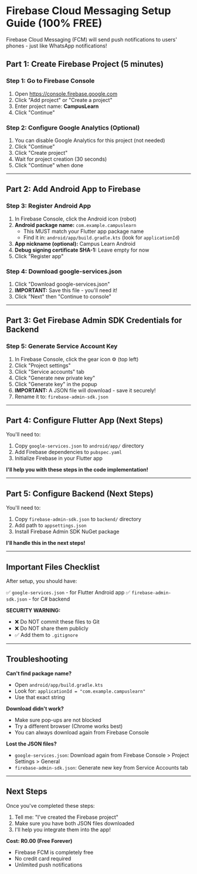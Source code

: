 # Firebase Cloud Messaging Setup Guide (100% FREE)

Firebase Cloud Messaging (FCM) will send push notifications to users' phones - just like WhatsApp notifications!

## Part 1: Create Firebase Project (5 minutes)

### Step 1: Go to Firebase Console
1. Open https://console.firebase.google.com
2. Click "Add project" or "Create a project"
3. Enter project name: **CampusLearn**
4. Click "Continue"

### Step 2: Configure Google Analytics (Optional)
1. You can disable Google Analytics for this project (not needed)
2. Click "Continue"
3. Click "Create project"
4. Wait for project creation (30 seconds)
5. Click "Continue" when done

---

## Part 2: Add Android App to Firebase

### Step 3: Register Android App
1. In Firebase Console, click the Android icon (robot)
2. **Android package name:** `com.example.campuslearn`
   - This MUST match your Flutter app package name
   - Find it in: `android/app/build.gradle.kts` (look for `applicationId`)
3. **App nickname (optional):** Campus Learn Android
4. **Debug signing certificate SHA-1:** Leave empty for now
5. Click "Register app"

### Step 4: Download google-services.json
1. Click "Download google-services.json"
2. **IMPORTANT:** Save this file - you'll need it!
3. Click "Next" then "Continue to console"

---

## Part 3: Get Firebase Admin SDK Credentials for Backend

### Step 5: Generate Service Account Key
1. In Firebase Console, click the gear icon ⚙️ (top left)
2. Click "Project settings"
3. Click "Service accounts" tab
4. Click "Generate new private key"
5. Click "Generate key" in the popup
6. **IMPORTANT:** A JSON file will download - save it securely!
7. Rename it to: `firebase-admin-sdk.json`

---

## Part 4: Configure Flutter App (Next Steps)

You'll need to:
1. Copy `google-services.json` to `android/app/` directory
2. Add Firebase dependencies to `pubspec.yaml`
3. Initialize Firebase in your Flutter app

**I'll help you with these steps in the code implementation!**

---

## Part 5: Configure Backend (Next Steps)

You'll need to:
1. Copy `firebase-admin-sdk.json` to `backend/` directory
2. Add path to `appsettings.json`
3. Install Firebase Admin SDK NuGet package

**I'll handle this in the next steps!**

---

## Important Files Checklist

After setup, you should have:

✅ `google-services.json` - for Flutter Android app
✅ `firebase-admin-sdk.json` - for C# backend

**SECURITY WARNING:**
- ❌ Do NOT commit these files to Git
- ❌ Do NOT share them publicly
- ✅ Add them to `.gitignore`

---

## Troubleshooting

**Can't find package name?**
- Open `android/app/build.gradle.kts`
- Look for: `applicationId = "com.example.campuslearn"`
- Use that exact string

**Download didn't work?**
- Make sure pop-ups are not blocked
- Try a different browser (Chrome works best)
- You can always download again from Firebase Console

**Lost the JSON files?**
- `google-services.json`: Download again from Firebase Console > Project Settings > General
- `firebase-admin-sdk.json`: Generate new key from Service Accounts tab

---

## Next Steps

Once you've completed these steps:
1. Tell me: "I've created the Firebase project"
2. Make sure you have both JSON files downloaded
3. I'll help you integrate them into the app!

**Cost: R0.00 (Free Forever)**
- Firebase FCM is completely free
- No credit card required
- Unlimited push notifications
